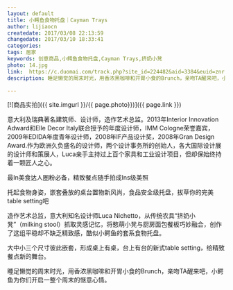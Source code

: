 ```yaml
---
layout: default
title: 小鳄鱼食物托盘｜Cayman Trays
author: lijiaocn
createdate: 2017/03/08 22:13:59
changedate: 2017/03/10 18:33:41
categories:
tags: 居家
keywords: 创意商品,小鳄鱼食物托盘,Cayman Trays,挤奶小凳
photo: 14.jpg
link:  https://c.duomai.com/track.php?site_id=224482&aid=3384&euid=znr.io&t=http%3A%2F%2Fzaozuo.com%2Fitem%2F300121&DMHigh=1
description: 睡足懒觉的周末时光，用香浓黑咖啡和开胃小食的Brunch，亲吻TA醒来吧，小鳄鱼为你们开启一整个周末的惬意心情。

---
```


[![商品实拍]({{ site.imgurl }}/{{ page.photo}})]({{ page.link }})

意大利及瑞典著名建筑师、设计师，造作艺术总监。2013年Interior Innovation Adward和Elle Decor Italy联合授予的年度设计师，IMM Cologne荣誉嘉宾，2009年EDIDA年度青年设计师，2008年IF产品设计奖，2008年Gran Design Award.作为欧洲久负盛名的设计师，两个设计事务所的创始人，各大国际设计展的设计师和策展人，Luca亲手主持过上百个家具和工业设计项目，但却保始终持着一颗匠人之心。

最In美食达人圈粉必备，精致餐点随手拍成Ins级美照

托起食物身姿，嵌套叠放的桌台置物新风尚，食品安全级托盘，拔草你的完美table setting吧

造作艺术总监，意大利知名设计师Luca Nichetto，从传统农具“挤奶小凳”（milking stool）抓取灵感记忆，将憨萌小凳与厨房面包餐板巧妙融合，创作了这组平稳却不缺乏精致感，酷似小鳄鱼的套系食物托盘。

大中小三个尺寸彼此嵌套，形成桌上有桌，台上有台的新式table setting，给精致餐点新的舞台。

睡足懒觉的周末时光，用香浓黑咖啡和开胃小食的Brunch，亲吻TA醒来吧，小鳄鱼为你们开启一整个周末的惬意心情。
